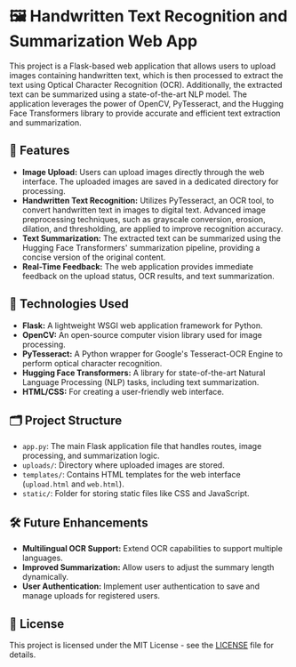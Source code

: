 # 🖼️ Handwritten Text Recognition and Summarization Web App

This project is a Flask-based web application that allows users to upload images containing handwritten text, which is then processed to extract the text using Optical Character Recognition (OCR). Additionally, the extracted text can be summarized using a state-of-the-art NLP model. The application leverages the power of OpenCV, PyTesseract, and the Hugging Face Transformers library to provide accurate and efficient text extraction and summarization.

## 📜 Features

- **Image Upload:** Users can upload images directly through the web interface. The uploaded images are saved in a dedicated directory for processing.
- **Handwritten Text Recognition:** Utilizes PyTesseract, an OCR tool, to convert handwritten text in images to digital text. Advanced image preprocessing techniques, such as grayscale conversion, erosion, dilation, and thresholding, are applied to improve recognition accuracy.
- **Text Summarization:** The extracted text can be summarized using the Hugging Face Transformers' summarization pipeline, providing a concise version of the original content.
- **Real-Time Feedback:** The web application provides immediate feedback on the upload status, OCR results, and text summarization.

## 🔧 Technologies Used

- **Flask:** A lightweight WSGI web application framework for Python.
- **OpenCV:** An open-source computer vision library used for image processing.
- **PyTesseract:** A Python wrapper for Google's Tesseract-OCR Engine to perform optical character recognition.
- **Hugging Face Transformers:** A library for state-of-the-art Natural Language Processing (NLP) tasks, including text summarization.
- **HTML/CSS:** For creating a user-friendly web interface.

## 🗂️ Project Structure

- `app.py`: The main Flask application file that handles routes, image processing, and summarization logic.
- `uploads/`: Directory where uploaded images are stored.
- `templates/`: Contains HTML templates for the web interface (`upload.html` and `web.html`).
- `static/`: Folder for storing static files like CSS and JavaScript.

## 🛠️ Future Enhancements

- **Multilingual OCR Support:** Extend OCR capabilities to support multiple languages.
- **Improved Summarization:** Allow users to adjust the summary length dynamically.
- **User Authentication:** Implement user authentication to save and manage uploads for registered users.

## 📝 License

This project is licensed under the MIT License - see the [LICENSE](LICENSE) file for details.
